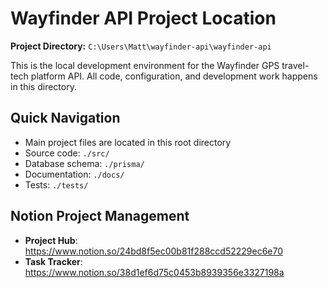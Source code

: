 # Wayfinder API Project Location

**Project Directory:** `C:\Users\Matt\wayfinder-api\wayfinder-api`

This is the local development environment for the Wayfinder GPS travel-tech platform API. All code, configuration, and development work happens in this directory.

## Quick Navigation
- Main project files are located in this root directory
- Source code: `./src/`
- Database schema: `./prisma/`
- Documentation: `./docs/`
- Tests: `./tests/`

## Notion Project Management
- **Project Hub**: https://www.notion.so/24bd8f5ec00b81f288ccd52229ec6e70
- **Task Tracker**: https://www.notion.so/38d1ef6d75c0453b8939356e3327198a